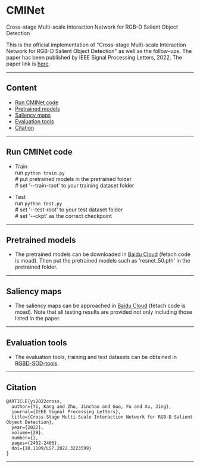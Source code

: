 # CMINet
Cross-stage Multi-scale Interaction Network for RGB-D Salient Object Detection

This is the official implementation of "Cross-stage Multi-scale Interaction Network for RGB-D Salient Object Detection" as well as the follow-ups. The paper has been published by IEEE Signal Processing Letters, 2022. The paper link is [here](https://ieeexplore.ieee.org/document/9956739).
****

## Content
* [Run CMINet code](#Run-CMINet-code)
* [Pretrained models](#Pretrained-models)
* [Saliency maps](#Saliency-maps)
* [Evaluation tools](#Evaluation-tools)
* [Citation](#Citation)
****

## Run CMINet code
- Train <br>
  run `python train.py` <br>
  \# put pretrained models in the pretrained folder <br>
  \# set '--train-root' to your training dataset folder
  
- Test <br>
  run `python test.py` <br>
  \# set '--test-root' to your test dataset folder <br>
  \# set '--ckpt' as the correct checkpoint <br>
****

## Pretrained models
  - The pretrained models can be downloaded in [Baidu Cloud](https://pan.baidu.com/s/1SXAC1DtgeuyQ_WxlyI9VeQ) (fetach code is moad). Then put the pretrained models such as 'resnet_50.pth' in the pretrained folder.
****

## Saliency maps
  - The saliency maps can be approached in [Baidu Cloud](https://pan.baidu.com/s/1SXAC1DtgeuyQ_WxlyI9VeQ) (fetach code is moad). Note that all testing results are provided not only including those listed in the paper.
****

## Evaluation tools
- The evaluation tools, training and test datasets can be obtained in [RGBD-SOD-tools](https://github.com/kingkung2016/RGBD-SOD-tools).
****

## Citation
```
@ARTICLE{yi2022cross,
  author={Yi, Kang and Zhu, Jinchao and Guo, Fu and Xu, Jing},
  journal={IEEE Signal Processing Letters}, 
  title={Cross-Stage Multi-Scale Interaction Network for RGB-D Salient Object Detection}, 
  year={2022},
  volume={29},
  number={},
  pages={2402-2406},
  doi={10.1109/LSP.2022.3223599}
}

```
****


